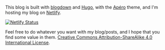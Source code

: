 This blog is built with [blogdown](https://github.com/rstudio/blogdown) and [Hugo](https://gohugo.io/), with the [Apéro](https://hugo-apero-docs.netlify.app/) theme, and I'm hosting my blog on [Netlify](https://www.netlify.com/). 

[![Netlify Status](https://api.netlify.com/api/v1/badges/2d56d7e3-97d8-4bb5-bdc0-4db16b26a984/deploy-status)](https://app.netlify.com/sites/nathan-nguyen/deploys)

Feel free to do whatever you want with my blog/posts, and I hope that you find some value in them. [Creative Commons Attribution-ShareAlike 4.0 International License](http://creativecommons.org/licenses/by-sa/4.0/).
